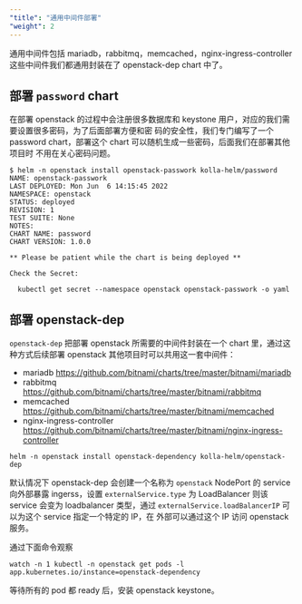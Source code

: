 ```yaml
---
"title": "通用中间件部署"
"weight": 2
---
```


通用中间件包括 mariadb，rabbitmq，memcached，nginx-ingress-controller 这些中间件我们都通用封装在了 openstack-dep chart 中了。

## 部署 ``password`` chart

在部署 openstack 的过程中会注册很多数据库和 keystone 用户，对应的我们需要设置很多密码，为了后面部署方便和密
码的安全性，我们专门编写了一个 password chart，部署这个 chart 可以随机生成一些密码，后面我们在部署其他项目时
不用在关心密码问题。

```shell
$ helm -n openstack install openstack-passwork kolla-helm/password
NAME: openstack-passwork
LAST DEPLOYED: Mon Jun  6 14:15:45 2022
NAMESPACE: openstack
STATUS: deployed
REVISION: 1
TEST SUITE: None
NOTES:
CHART NAME: password
CHART VERSION: 1.0.0

** Please be patient while the chart is being deployed **

Check the Secret:

  kubectl get secret --namespace openstack openstack-passwork -o yaml
```

## 部署 openstack-dep

``openstack-dep`` 把部署 openstack 所需要的中间件封装在一个 chart 里，通过这种方式后续部署 openstack 其他项目时可以共用这一套中间件：

* mariadb https://github.com/bitnami/charts/tree/master/bitnami/mariadb
* rabbitmq https://github.com/bitnami/charts/tree/master/bitnami/rabbitmq
* memcached https://github.com/bitnami/charts/tree/master/bitnami/memcached
* nginx-ingress-controller https://github.com/bitnami/charts/tree/master/bitnami/nginx-ingress-controller

```shell
helm -n openstack install openstack-dependency kolla-helm/openstack-dep
```

默认情况下 openstack-dep 会创建一个名称为 ``openstack`` NodePort 的 service 向外部暴露 ingerss，设置 ``externalService.type`` 为
LoadBalancer 则该 service 会变为 loadbalancer 类型，通过 ``externalService.loadBalancerIP`` 可以为这个 service 指定一个特定的 IP，在
外部可以通过这个 IP 访问 openstack 服务。

通过下面命令观察

```shell
watch -n 1 kubectl -n openstack get pods -l app.kubernetes.io/instance=openstack-dependency
```

等待所有的 pod 都 ready 后，安装 openstack keystone。
